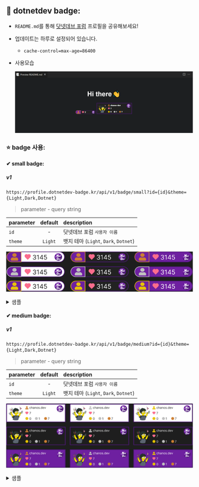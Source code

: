 ﻿## 🧷 dotnetdev badge:
- `README.md`를 통해 [닷넷데브 포럼](https://forum.dotnetdev.kr/u/chanos-dev/summary) 프로필을 공유해보세요!
- 업데이트는 하루로 설정되어 있습니다.
  - `cache-control=max-age=86400`

- 사용모습

  ![dotnetdev profile](./assets/using.png)

### ⭐ badge 사용:

#### ✔ small badge:

##### v1 
```
https://profile.dotnetdev-badge.kr/api/v1/badge/small?id={id}&theme={Light,Dark,Dotnet}
```
> parameter - query string

| parameter |  default  | description                                                                |
| :------ | :-------: | :------------------------------------------------------------------------- |
| `id` | - | 닷넷데브 포럼 `사용자 이름` |
| `theme` | `Light` | 뱃지 테마 (`Light`, `Dark`, `Dotnet`) |

![dotnetdev profile](./assets/small-badge.png)

<details>
<summary>샘플</summary>

```
[![dotnetdev](https://profile.dotnetdev-badge.kr/api/v1/badge/small?id=chanos-dev&theme=Dark)](https://forum.dotnetdev.kr/u/chanos-dev/summary)
```
[![dotnetdev](https://profile.dotnetdev-badge.kr/api/v1/badge/small?id=chanos-dev&theme=Dark)](https://forum.dotnetdev.kr/u/chanos-dev/summary)

</details>   

#### ✔ medium badge:
##### v1
```
https://profile.dotnetdev-badge.kr/api/v1/badge/medium?id={id}&theme={Light,Dark,Dotnet}
```
> parameter - query string

| parameter |  default  | description                                                                |
| :------ | :-------: | :------------------------------------------------------------------------- |
| `id` | - | 닷넷데브 포럼 `사용자 이름` |
| `theme` | `Light` | 뱃지 테마 (`Light`, `Dark`, `Dotnet`) |

![dotnetdev profile](./assets/medium-badge.png)

<details>
<summary>샘플</summary>

```
[![dotnetdev](https://profile.dotnetdev-badge.kr/api/v1/badge/medium?id=chanos-dev&theme=Dark)](https://forum.dotnetdev.kr/u/chanos-dev/summary)
```
[![dotnetdev](https://profile.dotnetdev-badge.kr/api/v1/badge/medium?id=chanos-dev&theme=Dark)](https://forum.dotnetdev.kr/u/chanos-dev/summary)

</details>